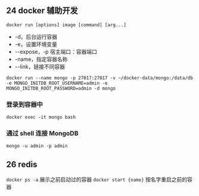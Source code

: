 ## 24 docker 辅助开发

`docker run [options] image [command] [arg...]`

- -d，后台运行容器
- -e，设置环境变量
- --expose，-p 宿主端口：容器端口
- -name，指定容器名称
- --link，链接不同容器

`docker run --name mongo -p 27017:27017 -v ~/docker-data/mongo:/data/db -e MONGO_INITDB_ROOT_USERNAME=admin -e MONGO_INITDB_ROOT_PASSWORD=admin -d mongo`

### 登录到容器中

`docker exec -it mongo bash`

### 通过 shell 连接 MongoDB

`mongo -u admin -p admin`

## 26 redis

`docker ps -a` 展示之前启动过的容器
`docker start {name}` 按名字重启之前的容器
